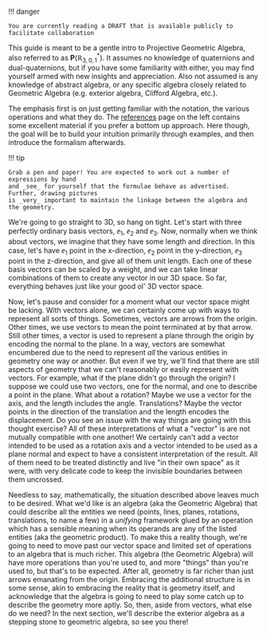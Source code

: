 !!! danger

    You are currently reading a DRAFT that is available publicly to facilitate collaboration

<script src="../../js/tutorial.js"></script>

This guide is meant to be a gentle intro to Projective Geometric Algebra,
also referred to as $\mathbf{P}(\mathbb{R}^*_{3, 0, 1})$. It assumes no
knowledge of quaternions and dual-quaternions, but if you have some familiarity
with either, you may find yourself armed with new insights and appreciation. Also not assumed
is any knowledge of abstract algebra, or any specific algebra closely related to Geometric
Algebra (e.g. exterior algebra, Clifford Algebra, etc.).

The emphasis first is on just getting familiar with the notation, the various
operations and what they do. The [references](../../references) page on the left contains
some excellent material if you prefer a bottom up approach. Here though, the goal will
be to build your intuition primarily through examples, and then introduce the formalism
afterwards.

!!! tip

    Grab a pen and paper! You are expected to work out a number of expressions by hand
    and _see_ for yourself that the formulae behave as advertised. Further, drawing pictures
    is _very_ important to maintain the linkage between the algebra and the geometry.

We're going to go straight to 3D, so hang on tight. Let's start with three perfectly
ordinary basis vectors, $\ee_1$, $\ee_2$ and $\ee_3$. Now, normally when we think about
vectors, we imagine that they have some length and direction. In this case, let's have
$\ee_1$ point in the x-direction, $\ee_2$ point in the y-direction, $\ee_3$ point in the
z-direction, and give all of them unit length. Each one of these basis vectors can be
scaled by a weight, and we can take linear combinations of them to create any vector
in our 3D space. So far, everything behaves just like your good ol' 3D vector space.

<DIV ID="vector"></DIV>
<SCRIPT>
window.addEventListener('load',()=>{
    Algebra(3,0,1,()=>{
    // rotation helper and Lathe function.     
    var rot = (a,P)=>Math.cos(a)+Math.sin(a)*P.Normalized,
        lathe=(X,n,P,m)=>[...Array(n+1)].map((x,i)=>rot(i/n*Math.PI*(m||1),P)>>>X),

    // wrap takes X, a double array of points, and generates triangles.    
        wrap=(X)=>{ 
          var u=X.length-1,v=X[0].length-1; X=[].concat.apply([],X);
          var P=[],vp=v+1; for(var i=0;i<u*vp;i+=vp)for(var j=0;j<v;j++)P.push([i+j,i+j+1,vp+i+j],[i+j+1,vp+i+j,vp+i+j+1]);
          return P.map(x=>x.map(x=>X[x]));
        },
        
    // Basic primitives constructed by Lathing points, line segments, etc.    
        cylinder = (r=1,h=1,x=32)=>wrap(lathe([!1e0,!(1e0+r*1e3),!(1e0+r*1e3+h*1e1),!(1e0+h*1e1)],x,1e23)),
        torus    = (r=.3,r2=.25,x=32,y=16)=>wrap(lathe((1+r*.5e03)>>>lathe(!(1e0+r2*(1e1+1e3)/2**.5),y,1e13),x,1e23)),
        sphere   = (r=1,x=32,y=16)=>wrap(lathe(lathe(!(1e0+r*1e1),y,1e13,.5),x,1e23)),
        cone     = (r=1,h=1,x=64)=>wrap(lathe([!1e0,!(1e0+r*1e3),!(1e0+h*1e1)],x,1e23)),
        arrow    = ()=>[...cone(.075,.2),...cone(.075,0),...cylinder(.03,-1)],
        
    // A selection of these objects.     
        objs=[arrow()].map(x=>({data:x}));
          
    // Render and rotate them using the webGL2 previewer.      
      var c=document.getElementById('vector').appendChild( this.graph(()=>{
        var time = Math.PI/2+-.5*Math.sin(performance.now()/1000);
        objs.forEach((obj,i)=>obj.transform = rot(time,1e13)*rot(-0.1,1e12)*(1-.5e01));
        return [0x00ff88,...objs]
      },{gl:1,alpha:1,animate:1,camera:(1-.7e03)*Math.E**(Math.PI/4*1e13),grid:1}));    
      c.style.width='100%'; c.style.height='250px'; c.style.background='transparent';
    });							
});
</SCRIPT>


Now, let's pause and consider for a moment what our vector space might be lacking. With
vectors alone, we can certainly come up with ways to represent all sorts of things.
Sometimes, vectors are arrows from the origin. Other times, we use vectors to mean the
point terminated at by that arrow. Still other times, a vector is used to represent a
plane through the origin by encoding the normal to the plane. In a way, vectors are
somewhat encumbered due to the need to represent _all_ the various entities in geometry
one way or another. But even if we try, we'll find that there are still aspects of geometry
that we can't reasonably or easily represent with vectors. For example, what if the
plane didn't go through the origin? I suppose we could use two vectors, one for the normal,
and one to describe a point in the plane. What about a rotation? Maybe we use a vector
for the axis, and the length includes the angle. Translations? Maybe the vector points in the
direction of the translation and the length encodes the displacement. Do you see
an issue with the way things are going with this thought exercise? All of these
interpretations of what a "vector" is are not mutually compatible with one another! We
certainly can't add a vector intended to be used as a rotation axis and a vector intended
to be used as a plane normal and expect to have a consistent interpretation of the result.
All of them need to be treated distinctly and live "in their own space" as it were, with
very delicate code to keep the invisible boundaries between them uncrossed.

Needless to say, mathematically, the situation described above leaves much to be desired.
What we'd like is an algebra (aka the Geometric Algebra) that could describe all the entities
we need (points, lines, planes, rotations, translations, to name a few) in a _unifying_
framework glued by an operation which has a sensible meaning when its operands are any
of the listed entities (aka the geometric product). To make this a reality though, we're
going to need to move past our vector space and limited set of operations to an algebra
that is much richer. This algebra (the Geometric Algebra) will have more operations than
you're used to, and more "things" than you're used to, but that's to be expected. After all,
geometry is far richer than just arrows emanating from the origin. Embracing the additional
structure is in some sense, akin to embracing the reality that is geometry itself, and
acknowledge that the algebra is going to need to play some catch up to describe the
geometry more aptly. So, then, aside from vectors, what else do we need? In the next
section, we'll describe the exterior algebra as a stepping stone to geometric algebra,
so see you there!
